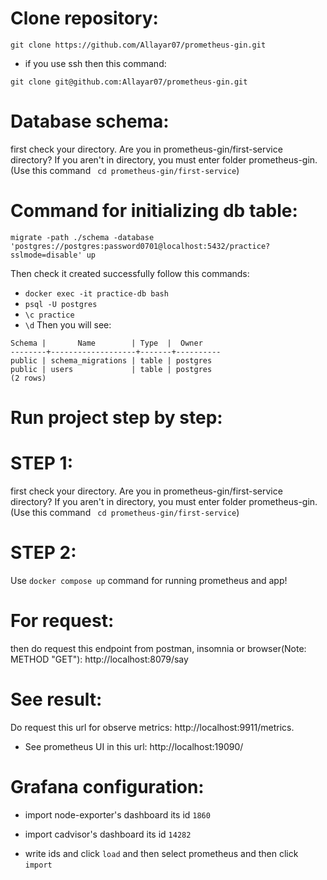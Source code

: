 # Clone repository:
```
git clone https://github.com/Allayar07/prometheus-gin.git
```
* if you use ssh then this command:
```
git clone git@github.com:Allayar07/prometheus-gin.git
```
# Database schema:
first check your directory. Are you in prometheus-gin/first-service directory? If you aren't in directory, you must enter folder prometheus-gin.(Use this command ``` cd prometheus-gin/first-service```)
# Command for initializing db table:
```migrate -path ./schema -database 'postgres://postgres:password0701@localhost:5432/practice?sslmode=disable' up```

Then check it created successfully follow this commands:
* ```docker exec -it practice-db bash```
* ```psql -U postgres```
*  ```\c practice```
*  ```\d```
Then you will see:
```               List of relations
Schema |       Name        | Type  |  Owner   
--------+-------------------+-------+----------
public | schema_migrations | table | postgres
public | users             | table | postgres
(2 rows)
```
# Run project step by step:
# STEP 1:
first check your directory. Are you in prometheus-gin/first-service directory? If you aren't in directory, you must enter folder prometheus-gin.(Use this command ``` cd prometheus-gin/first-service```)
# STEP 2:
Use ```docker compose up``` command for running prometheus and app!
# For request:
then do request this endpoint from postman, insomnia or browser(Note: METHOD "GET"): http://localhost:8079/say
# See result:
Do request this url for observe metrics: http://localhost:9911/metrics.
* See prometheus UI in this url: http://localhost:19090/

# Grafana configuration:

* import node-exporter's dashboard its id ```1860```

* import cadvisor's dashboard its id ```14282```

[//]: # (* ![img.png]&#40;img.png&#41;)

* write ids and click ```load``` and then select prometheus and then click ```import```